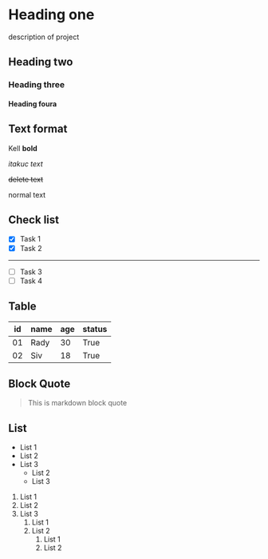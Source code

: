 # Heading one
description of project
## Heading two
### Heading three 
#### Heading foura

## Text format

Kell **bold**

*itakuc text*

~~delete text~~ 

normal text

## Check list
- [x] Task 1
- [x] Task 2
---
- [ ] Task 3
- [ ] Task 4

## Table
| id | name | age | status |
|----|------|-----|--------|
| 01 | Rady | 30  |  True  |
| 02 | Siv  | 18  |  True  |

## Block Quote

> This is markdown block quote

## List
- List 1
- List 2
- List 3
    - List 2
    - List 3
1. List 1
2. List 2
3. List 3
    1. List 1
    2. List 2
        1. List 1
        2. List 2